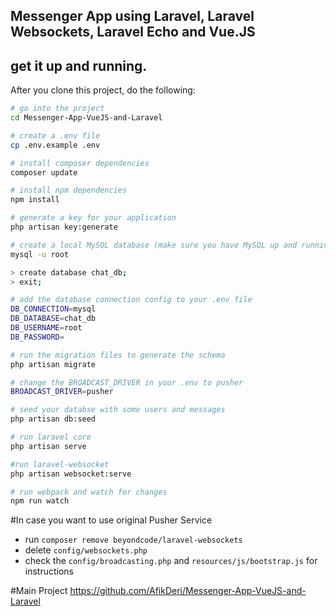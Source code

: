 ## Messenger App using Laravel, Laravel Websockets, Laravel Echo and Vue.JS 


## get it up and running.

After you clone this project, do the following:

```bash
# go into the project
cd Messenger-App-VueJS-and-Laravel

# create a .env file
cp .env.example .env

# install composer dependencies
composer update

# install npm dependencies
npm install

# generate a key for your application
php artisan key:generate

# create a local MySQL database (make sure you have MySQL up and running)
mysql -u root

> create database chat_db;
> exit;

# add the database connection config to your .env file
DB_CONNECTION=mysql
DB_DATABASE=chat_db
DB_USERNAME=root
DB_PASSWORD=

# run the migration files to generate the schema
php artisan migrate

# change the BROADCAST_DRIVER in your .env to pusher
BROADCAST_DRIVER=pusher

# seed your databse with some users and messages
php artisan db:seed

# run laravel core
php artisan serve

#run laravel-websocket
php artisan websocket:serve

# run webpack and watch for changes
npm run watch
```
#In case you want to use original Pusher Service
* run ```composer remove beyondcode/laravel-websockets```
* delete `config/websockets.php`
* check the `config/broadcasting.php` and `resources/js/bootstrap.js` for instructions

#Main Project
https://github.com/AfikDeri/Messenger-App-VueJS-and-Laravel
